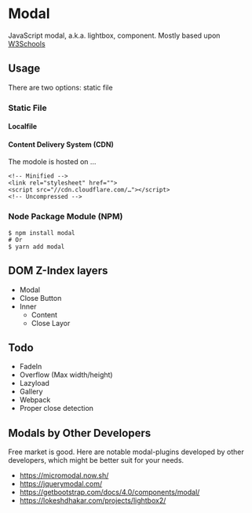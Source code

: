 # Modal

JavaScript modal, a.k.a. lightbox, component. Mostly based upon [W3Schools](https://www.w3schools.com/w3css/w3css_modal.asp)

## Usage

There are two options: static file

### Static File

#### Localfile

#### Content Delivery System (CDN)

The modole is hosted on …

```
<!-- Minified -->
<link rel="stylesheet" href="">
<script src="//cdn.cloudflare.com/…"></script>
<!-- Uncompressed -->

```

### Node Package Module (NPM)

```
$ npm install modal
# Or
$ yarn add modal
```

## DOM Z-Index layers
  - Modal
  - Close Button
  - Inner
    - Content
    - Close Layor

## Todo
- FadeIn
- Overflow (Max width/height)
- Lazyload
- Gallery
- Webpack
- Proper close detection

## Modals by Other Developers

Free market is good. Here are notable modal-plugins developed by other developers, which might be better suit for your needs.

- https://micromodal.now.sh/
- https://jquerymodal.com/
- https://getbootstrap.com/docs/4.0/components/modal/
- https://lokeshdhakar.com/projects/lightbox2/
